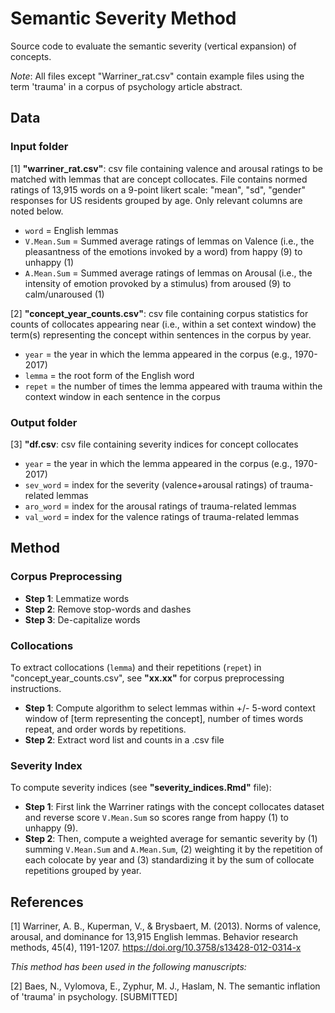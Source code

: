 # Semantic Severity Method
Source code to evaluate the semantic severity (vertical expansion) of concepts. 

*Note*: All files except "Warriner_rat.csv" contain example files using the term 'trauma' in a corpus of psychology article abstract. 

## Data

### Input folder

[1] **"warriner_rat.csv"**: csv file containing valence and arousal ratings to be matched with lemmas that are concept collocates. File contains normed ratings of 13,915 words on a 9-point likert scale: "mean", "sd", "gender" responses for US residents grouped by age. Only relevant columns are noted below.
- `word` = English lemmas
- `V.Mean.Sum` = Summed average ratings of lemmas on Valence (i.e., the pleasantness of the emotions invoked by a word) from happy (9) to unhappy (1) 
- `A.Mean.Sum` = Summed average ratings of lemmas on Arousal (i.e., the intensity of emotion provoked by a stimulus) from aroused (9) to calm/unaroused (1) 

[2] **"concept_year_counts.csv"**: csv file containing corpus statistics for counts of collocates appearing near (i.e., within a set context window) the term(s) representing the concept within sentences in the corpus by year.
- `year` = the year in which the lemma appeared in the corpus (e.g., 1970-2017)
- `lemma` = the root form of the English word
- `repet` = the number of times the lemma appeared with trauma within the context window in each sentence in the corpus

### Output folder

[3] **"df.csv**: csv file containing severity indices for concept collocates
- `year` = the year in which the lemma appeared in the corpus (e.g., 1970-2017)
- `sev_word` = index for the severity (valence+arousal ratings) of trauma-related lemmas
- `aro_word` = index for the arousal ratings of trauma-related lemmas
- `val_word` = index for the valence ratings of trauma-related lemmas

## Method

### Corpus Preprocessing
- **Step 1**: Lemmatize words
- **Step 2**: Remove stop-words and dashes
- **Step 3**: De-capitalize words

### Collocations
To extract collocations (`lemma`) and their repetitions (`repet`) in "concept_year_counts.csv", see **"xx.xx"** for corpus preprocessing instructions.
- **Step 1**: Compute algorithm to select lemmas within +/- 5-word context window of [term representing the concept], number of times words repeat, and order words by repetitions. 
- **Step 2**: Extract word list and counts in a .csv file

### Severity Index
To compute severity indices (see **"severity_indices.Rmd"** file):
- **Step 1**: First link the Warriner ratings with the concept collocates dataset and reverse score `V.Mean.Sum` so scores range from happy (1) to unhappy (9). 
- **Step 2**: Then, compute a weighted average for semantic severity by (1) summing `V.Mean.Sum` and `A.Mean.Sum`, (2) weighting it by the repetition of each colocate by year and (3) standardizing it by the sum of collocate repetitions grouped by year.

## References

[1] Warriner, A. B., Kuperman, V., & Brysbaert, M. (2013). Norms of valence, arousal, and dominance for 13,915 English lemmas. Behavior research methods, 45(4), 1191-1207. https://doi.org/10.3758/s13428-012-0314-x

*This method has been used in the following manuscripts:* 

[2] Baes, N., Vylomova, E., Zyphur, M. J., Haslam, N. The semantic inflation of 'trauma' in psychology. [SUBMITTED]
